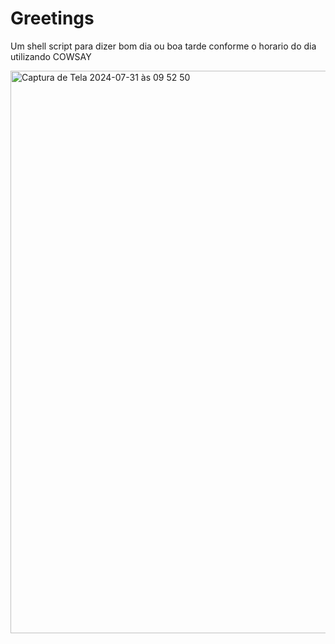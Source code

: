 # Greetings

Um shell script para dizer bom dia ou boa tarde conforme o horario do dia utilizando COWSAY

<img width="900" alt="Captura de Tela 2024-07-31 às 09 52 50" src="https://github.com/user-attachments/assets/479ce48e-2617-451a-b254-3f45d06f3e0f">
